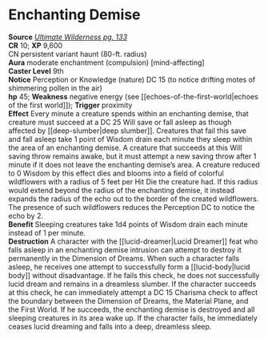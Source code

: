 # Enchanting Demise

**Source** [_Ultimate Wilderness pg. 133_](http://paizo.com/products/btpy9ujo)  
**CR** 10; **XP** 9,600  
CN persistent variant haunt (80-ft. radius)  
**Aura** moderate enchantment (compulsion) \[mind-affecting\]  
**Caster Level** 9th  
**Notice** Perception or Knowledge (nature) DC 15 (to notice drifting motes of shimmering pollen in the air)  
**hp** 45; **Weakness** negative energy (see [[echoes-of-the-first-world|echoes of the first world]]); **Trigger** proximity  
**Effect** Every minute a creature spends within an enchanting demise, that creature must succeed at a DC 25 Will save or fall asleep as though affected by [[deep-slumber|deep slumber]]. Creatures that fail this save and fall asleep take 1 point of Wisdom drain each minute they sleep within the area of an enchanting demise. A creature that succeeds at this Will saving throw remains awake, but it must attempt a new saving throw after 1 minute if it does not leave the enchanting demise’s area. A creature reduced to 0 Wisdom by this effect dies and blooms into a field of colorful wildflowers with a radius of 5 feet per Hit Die the creature had. If this radius would extend beyond the radius of the enchanting demise, it instead expands the radius of the echo out to the border of the created wildflowers. The presence of such wildflowers reduces the Perception DC to notice the echo by 2.  
**Benefit** Sleeping creatures take 1d4 points of Wisdom drain each minute instead of 1 per minute.  
**Destruction** A character with the [[lucid-dreamer|Lucid Dreamer]] feat who falls asleep in an enchanting demise intrusion can attempt to destroy it permanently in the Dimension of Dreams. When such a character falls asleep, he receives one attempt to successfully form a [[lucid-body|lucid body]] without disadvantage. If he fails this check, he does not successfully lucid dream and remains in a dreamless slumber. If the character succeeds at this check, he can immediately attempt a DC 15 Charisma check to affect the boundary between the Dimension of Dreams, the Material Plane, and the First World. If he succeeds, the enchanting demise is destroyed and all sleeping creatures in its area wake up. If the character fails, he immediately ceases lucid dreaming and falls into a deep, dreamless sleep.
